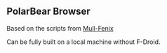 PolarBear Browser
---

Based on the scripts from [Mull-Fenix](https://github.com/Divested-Mobile/Mull-Fenix)

Can be fully built on a local machine without F-Droid.
